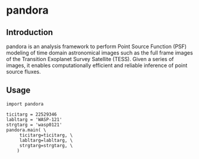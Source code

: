 # pandora

## Introduction
pandora is an analysis framework to perform Point Source Function (PSF) modeling of time domain astronomical images such as the full frame images of the Transition Exoplanet Survey Satellite (TESS). Given a series of images, it enables computationally efficient and reliable inference of point source fluxes.


## Usage
```
import pandora
    
ticitarg = 22529346
labltarg = 'WASP-121'
strgtarg = 'wasp0121'
pandora.main( \
     ticitarg=ticitarg, \
     labltarg=labltarg, \
     strgtarg=strgtarg, \
    )
        
```
